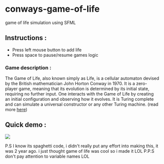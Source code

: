 # conways-game-of-life 
game of life simulation using SFML

 ## Instructions : 
- Press left mouse button to add life
- Press space to pause/resume games logic

### Game description : 
The Game of Life, also known simply as Life, is a cellular automaton devised by the British mathematician John Horton Conway in 1970. It is a zero-player game, meaning that its evolution is determined by its initial state, requiring no further input. One interacts with the Game of Life by creating an initial configuration and observing how it evolves. It is Turing complete and can simulate a universal constructor or any other Turing machine. (read more [here](https://en.wikipedia.org/wiki/Conway%27s_Game_of_Life))

## Quick demo : 
![](https://imgur.com/a/6spQJ0w)


P.S I know its spaghetti code, i didn't really put any effort into making this, it was 2 year ago. i just thought game of life was cool so i made it LOL
P.P.S don't pay attention to variable names LOL
